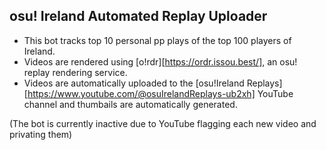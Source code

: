 ## osu! Ireland Automated Replay Uploader

- This bot tracks top 10 personal pp plays of the top 100 players of Ireland.
- Videos are rendered using [o!rdr][https://ordr.issou.best/], an osu! replay rendering service.
- Videos are automatically uploaded to the [osu!Ireland Replays][https://www.youtube.com/@osuIrelandReplays-ub2xh] YouTube channel and thumbails are automatically generated.

(The bot is currently inactive due to YouTube flagging each new video and privating them)